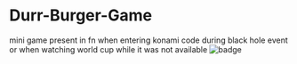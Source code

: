 # Durr-Burger-Game
mini game present in fn when entering konami code during black hole event or when watching world cup while it was not available
![badge](https://img.shields.io/github/repo-size/dippyshere/Durr-Burger-game?label=Repository%20Size)
